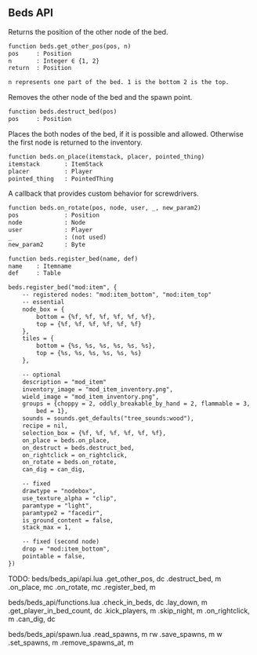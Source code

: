 Beds API
--------

Returns the position of the other node of the bed.
```txt
function beds.get_other_pos(pos, n)
pos     : Position
n       : Integer ∈ {1, 2}
return  : Position

n represents one part of the bed. 1 is the bottom 2 is the top.
```

Removes the other node of the bed and the spawn point.
```txt
function beds.destruct_bed(pos)
pos     : Position
```

Places the both nodes of the bed, if it is possible and allowed. Otherwise 
the first node is returned to the inventory.
```txt
function beds.on_place(itemstack, placer, pointed_thing)
itemstack       : ItemStack
placer          : Player
pointed_thing   : PointedThing
```

A callback that provides custom behavior for screwdrivers.
```txt
function beds.on_rotate(pos, node, user, _, new_param2)
pos             : Position
node            : Node
user            : Player
_               : (not used)
new_param2      : Byte
```

```txt
function beds.register_bed(name, def)
name    : Itemname
def     : Table

beds.register_bed("mod:item", {
	-- registered nodes: "mod:item_bottom", "mod:item_top"
	-- essential 
	node_box = {
		bottom = {%f, %f, %f, %f, %f, %f},
		top = {%f, %f, %f, %f, %f, %f}
	},
	tiles = {
		bottom = {%s, %s, %s, %s, %s, %s},
		top = {%s, %s, %s, %s, %s, %s}
	},

	-- optional
	description = "mod_item"
	inventory_image = "mod_item_inventory.png",
	wield_image = "mod_item_inventory.png",
	groups = {choppy = 2, oddly_breakable_by_hand = 2, flammable = 3, 
		bed = 1},
	sounds = sounds.get_defaults("tree_sounds:wood"),
	recipe = nil,
	selection_box = {%f, %f, %f, %f, %f, %f},
	on_place = beds.on_place,
	on_destruct = beds.destruct_bed,
	on_rightclick = on_rightclick,
	on_rotate = beds.on_rotate,
	can_dig = can_dig,

	-- fixed
	drawtype = "nodebox",
	use_texture_alpha = "clip",
	paramtype = "light",
	paramtype2 = "facedir",
	is_ground_content = false,
	stack_max = 1,

	-- fixed (second node)
	drop = "mod:item_bottom",
	pointable = false,
})
```

TODO:
beds/beds_api/api.lua
    .get_other_pos,			dc
    .destruct_bed,			m
    .on_place,				mc
    .on_rotate,				mc
    .register_bed,			m

beds/beds_api/functions.lua 
    .check_in_beds,			dc
    .lay_down,				m
    .get_player_in_bed_count,		dc
    .kick_players,			m
    .skip_night,			m
    .on_rightclick,			m
    .can_dig,				dc

beds/beds_api/spawn.lua
    .read_spawns,			m rw
    .save_spawns,			m w
    .set_spawns,			m
    .remove_spawns_at,			m


